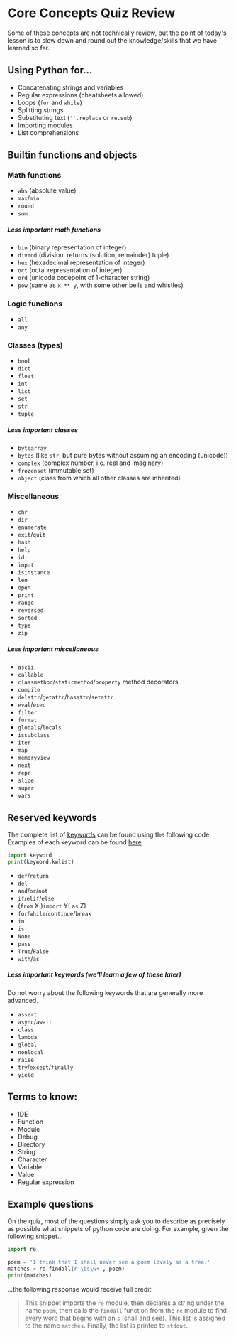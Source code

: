 # Core Concepts Quiz Review

Some of these concepts are not technically review, but the point of today's
lesson is to slow down and round out the knowledge/skills that we have learned
so far.

## Using Python for...

* Concatenating strings and variables
* Regular expressions (cheatsheets allowed)
* Loops (`for` and `while`)
* Splitting strings
* Substituting text (`''.replace` or `re.sub`)
* Importing modules
* List comprehensions

## Builtin functions and objects

### Math functions

* `abs` (absolute value)
* `max`/`min`
* `round`
* `sum`

##### Less important math functions

* `bin` (binary representation of integer)
* `divmod` (division: returns (solution, remainder) tuple)
* `hex` (hexadecimal representation of integer)
* `oct` (octal representation of integer)
* `ord` (unicode codepoint of 1-character string)
* `pow` (same as `x ** y`, with some other bells and whistles)

### Logic functions

* `all`
* `any`

### Classes (types)

* `bool`
* `dict`
* `float`
* `int`
* `list`
* `set`
* `str`
* `tuple`

##### Less important classes

* `bytearray`
* `bytes` (like `str`, but pure bytes without assuming an encoding (unicode))
* `complex` (complex number, i.e. real and imaginary)
* `frozenset` (immutable set)
* `object` (class from which all other classes are inherited)

### Miscellaneous

* `chr`
* `dir`
* `enumerate`
* `exit`/`quit`
* `hash`
* `help`
* `id`
* `input`
* `isinstance`
* `len`
* `open`
* `print`
* `range`
* `reversed`
* `sorted`
* `type`
* `zip`

##### Less important miscellaneous

* `ascii`
* `callable`
* `classmethod`/`staticmethod`/`property` method decorators
* `compile`
* `delattr`/`getattr`/`hasattr`/`setattr`
* `eval`/`exec`
* `filter`
* `format`
* `globals`/`locals`
* `issubclass`
* `iter`
* `map`
* `memoryview`
* `next`
* `repr`
* `slice`
* `super`
* `vars`

## Reserved keywords 

The complete list of
[keywords](https://docs.python.org/3/reference/lexical_analysis.html#keywords)
can be found using the following code.  Examples of each keyword can be found
[here](https://www.programiz.com/python-programming/keyword-list).

```python
import keyword
print(keyword.kwlist)
```

* `def`/`return`
* `del`
* `and`/`or`/`not`
* `if`/`elif`/`else`
* (`from` X )`import` Y( `as` Z)
* `for`/`while`/`continue`/`break`
* `in`
* `is`
* `None`
* `pass`
* `True`/`False`
* `with`/`as`

##### Less important keywords (we'll learn a few of these later)

Do not worry about the following keywords that are generally more advanced.

* `assert`
* `async`/`await`
* `class`
* `lambda`
* `global`
* `nonlocal`
* `raise`
* `try`/`except`/`finally`
* `yield`

## Terms to know:

* IDE
* Function
* Module
* Debug
* Directory
* String
* Character
* Variable
* Value
* Regular expression


## Example questions

On the quiz, most of the questions simply ask you to describe as precisely as
possible what snippets of python code are doing. For example, given the
following snippet...

```python
import re

poem = 'I think that I shall never see a poem lovely as a tree.'
matches = re.findall(r'\bs\w+', poem)
print(matches)
```

...the following response would receive full credit:

> This snippet imports the `re` module, then declares a string under the name
> `poem`, then calls the `findall` function from the `re` module to find every
> word that begins with an `s` (shall and see). This list is assigned to the
> name `matches`. Finally, the list is printed to `stdout`.

